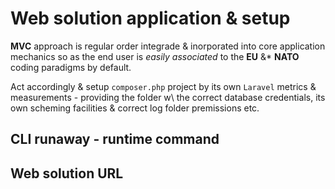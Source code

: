 # Web solution application & setup

**MVC** approach is regular order integrade & inorporated into core application
mechanics so as the end user is *easily associated* to the **EU** &* **NATO**
coding paradigms by default.

Act accordingly & setup `composer.php` project by its own `Laravel` metrics &
measurements - providing the folder w\ the correct database credentials, its
own scheming facilities & correct log folder premissions etc.

## CLI runaway - runtime command

## Web solution URL
